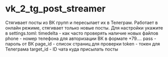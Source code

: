 # vk_2_tg_post_streamer
Стягивает посты из ВК групп и пересылает их в Телеграм. Работает в онлайн режиме, стягивает только новые посты.
Для настройки укажите в settings.toml:
timedelta - как часто проверять наличие новых файлов
phone - номер телефона для авторизации ВК в формате +79....
pass - пароль от ВК
page_id - список страниц для проверки
token - токен для Телеграма
target_id - ID чата куда присылать посты
